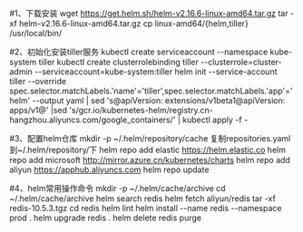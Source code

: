 #1、下载安装
wget https://get.helm.sh/helm-v2.16.6-linux-amd64.tar.gz
tar -xf helm-v2.16.6-linux-amd64.tar.gz
cp linux-amd64/{helm,tiller} /usr/local/bin/

#2、初始化安装tiller服务
kubectl create serviceaccount --namespace kube-system tiller
kubectl create clusterrolebinding tiller --clusterrole=cluster-admin --serviceaccount=kube-system:tiller
helm init --service-account tiller --override spec.selector.matchLabels.'name'='tiller',spec.selector.matchLabels.'app'='helm' --output yaml | sed 's@apiVersion: extensions/v1beta1@apiVersion: apps/v1@' |sed 's/gcr.io\/kubernetes-helm/registry.cn-hangzhou.aliyuncs.com\/google_containers/' | kubectl apply -f -

#3、配置helm仓库
mkdir -p ~/.helm/repository/cache
复制repositories.yaml到~/.helm/repository/下
helm repo add elastic https://helm.elastic.co
helm repo add microsoft http://mirror.azure.cn/kubernetes/charts
helm repo add aliyun https://apphub.aliyuncs.com
helm repo update

#4、helm常用操作命令
mkdir -p ~/.helm/cache/archive
cd ~/.helm/cache/archive
helm search redis
helm fetch aliyun/redis
tar -xf redis-10.5.3.tgz
cd redis
helm lint
helm install --name redis --namespace prod .
helm upgrade redis .
helm delete redis purge
